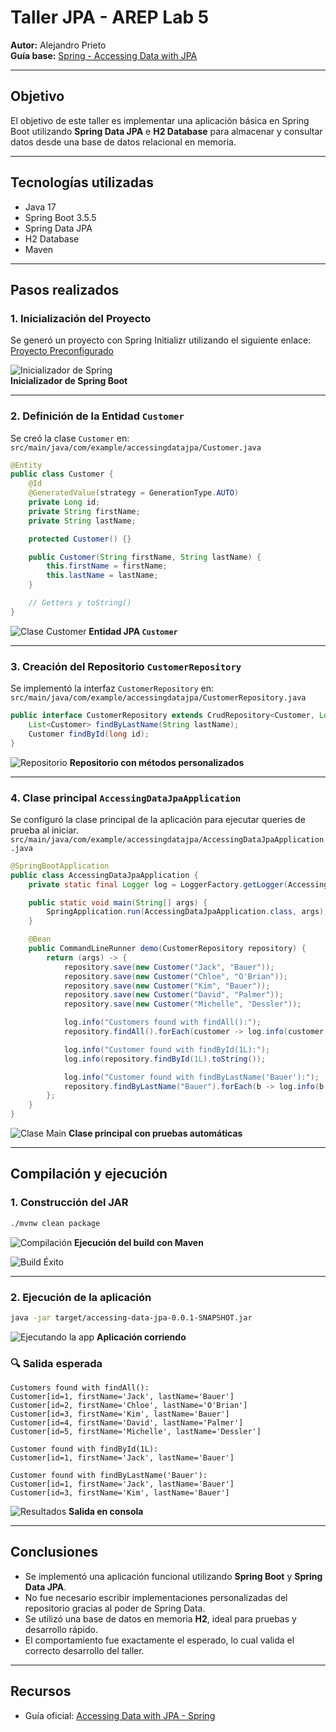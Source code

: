 # Taller JPA - AREP Lab 5

**Autor:** Alejandro Prieto  
**Guía base:** [Spring - Accessing Data with JPA](https://spring.io/guides/gs/accessing-data-jpa/)

---

## Objetivo

El objetivo de este taller es implementar una aplicación básica en Spring Boot utilizando **Spring Data JPA** e **H2 Database** para almacenar y consultar datos desde una base de datos relacional en memoria.

---

## Tecnologías utilizadas

- Java 17  
- Spring Boot 3.5.5  
- Spring Data JPA  
- H2 Database  
- Maven

---

## Pasos realizados

### 1. Inicialización del Proyecto

Se generó un proyecto con Spring Initializr utilizando el siguiente enlace:  
[Proyecto Preconfigurado](https://start.spring.io/#!type=maven-project&language=java&platformVersion=3.5.5&packaging=jar&jvmVersion=17&groupId=com.example&artifactId=accessing-data-jpa&name=accessing-data-jpa&description=Demo%20project%20for%20Spring%20Boot&packageName=com.example.accessing-data-jpa&dependencies=data-jpa,h2)

![Inicializador de Spring](image.png)  
**Inicializador de Spring Boot**

---

### 2. Definición de la Entidad `Customer`

Se creó la clase `Customer` en:  
`src/main/java/com/example/accessingdatajpa/Customer.java`

```java
@Entity
public class Customer {
    @Id
    @GeneratedValue(strategy = GenerationType.AUTO)
    private Long id;
    private String firstName;
    private String lastName;

    protected Customer() {}

    public Customer(String firstName, String lastName) {
        this.firstName = firstName;
        this.lastName = lastName;
    }

    // Getters y toString()
}
````

![Clase Customer](image-1.png)
**Entidad JPA `Customer`**

---

### 3. Creación del Repositorio `CustomerRepository`

Se implementó la interfaz `CustomerRepository` en:
`src/main/java/com/example/accessingdatajpa/CustomerRepository.java`

```java
public interface CustomerRepository extends CrudRepository<Customer, Long> {
    List<Customer> findByLastName(String lastName);
    Customer findById(long id);
}
```

![Repositorio](image-2.png)
**Repositorio con métodos personalizados**

---

### 4. Clase principal `AccessingDataJpaApplication`

Se configuró la clase principal de la aplicación para ejecutar queries de prueba al iniciar.
`src/main/java/com/example/accessingdatajpa/AccessingDataJpaApplication.java`

```java
@SpringBootApplication
public class AccessingDataJpaApplication {
    private static final Logger log = LoggerFactory.getLogger(AccessingDataJpaApplication.class);

    public static void main(String[] args) {
        SpringApplication.run(AccessingDataJpaApplication.class, args);
    }

    @Bean
    public CommandLineRunner demo(CustomerRepository repository) {
        return (args) -> {
            repository.save(new Customer("Jack", "Bauer"));
            repository.save(new Customer("Chloe", "O'Brian"));
            repository.save(new Customer("Kim", "Bauer"));
            repository.save(new Customer("David", "Palmer"));
            repository.save(new Customer("Michelle", "Dessler"));

            log.info("Customers found with findAll():");
            repository.findAll().forEach(customer -> log.info(customer.toString()));

            log.info("Customer found with findById(1L):");
            log.info(repository.findById(1L).toString());

            log.info("Customer found with findByLastName('Bauer'):");
            repository.findByLastName("Bauer").forEach(b -> log.info(b.toString()));
        };
    }
}
```

![Clase Main](image-3.png)
**Clase principal con pruebas automáticas**

---

## Compilación y ejecución

### 1. Construcción del JAR

```bash
./mvnw clean package
```

![Compilación](image-4.png)
**Ejecución del build con Maven**

![Build Éxito](image-5.png)

---

### 2. Ejecución de la aplicación

```bash
java -jar target/accessing-data-jpa-0.0.1-SNAPSHOT.jar
```

![Ejecutando la app](image-6.png)
**Aplicación corriendo**

### 🔍 Salida esperada

```text
Customers found with findAll():
Customer[id=1, firstName='Jack', lastName='Bauer']
Customer[id=2, firstName='Chloe', lastName='O'Brian']
Customer[id=3, firstName='Kim', lastName='Bauer']
Customer[id=4, firstName='David', lastName='Palmer']
Customer[id=5, firstName='Michelle', lastName='Dessler']

Customer found with findById(1L):
Customer[id=1, firstName='Jack', lastName='Bauer']

Customer found with findByLastName('Bauer'):
Customer[id=1, firstName='Jack', lastName='Bauer']
Customer[id=3, firstName='Kim', lastName='Bauer']
```

![Resultados](image-7.png)
**Salida en consola**

---

## Conclusiones

* Se implementó una aplicación funcional utilizando **Spring Boot** y **Spring Data JPA**.
* No fue necesario escribir implementaciones personalizadas del repositorio gracias al poder de Spring Data.
* Se utilizó una base de datos en memoria **H2**, ideal para pruebas y desarrollo rápido.
* El comportamiento fue exactamente el esperado, lo cual valida el correcto desarrollo del taller.

---

## Recursos

* Guía oficial: [Accessing Data with JPA - Spring](https://spring.io/guides/gs/accessing-data-jpa/)
